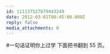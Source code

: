 ```yaml
---
id: 111137527879443249
date: 2012-03-01T00:45:00.000Z
reply: false
media_attachments: 0
---
```


#一句话证明你上过学 下面把书翻到 55 页。 ​​​​

